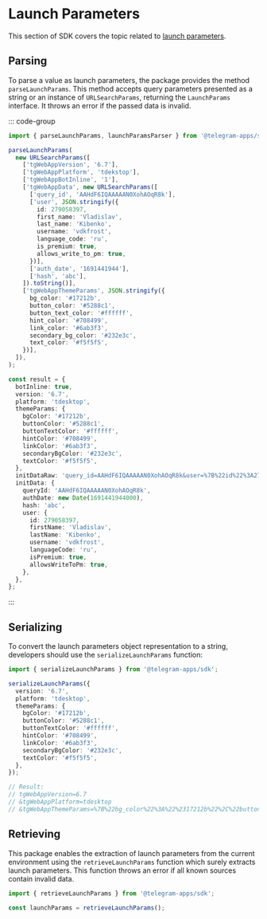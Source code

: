 # Launch Parameters

This section of SDK covers the topic related
to [launch parameters](../../../platform/launch-parameters.md).

## Parsing

To parse a value as launch parameters, the package provides the method `parseLaunchParams`. This
method accepts query parameters presented as a string or an instance of `URLSearchParams`, returning
the `LaunchParams` interface. It throws an error if the passed data is invalid.

::: code-group

```typescript [Usage example]
import { parseLaunchParams, launchParamsParser } from '@telegram-apps/sdk';

parseLaunchParams(
  new URLSearchParams([
    ['tgWebAppVersion', '6.7'],
    ['tgWebAppPlatform', 'tdekstop'],
    ['tgWebAppBotInline', '1'],
    ['tgWebAppData', new URLSearchParams([
      ['query_id', 'AAHdF6IQAAAAAN0XohAOqR8k'],
      ['user', JSON.stringify({
        id: 279058397,
        first_name: 'Vladislav',
        last_name: 'Kibenko',
        username: 'vdkfrost',
        language_code: 'ru',
        is_premium: true,
        allows_write_to_pm: true,
      })],
      ['auth_date', '1691441944'],
      ['hash', 'abc'],
    ]).toString()],
    ['tgWebAppThemeParams', JSON.stringify({
      bg_color: '#17212b',
      button_color: '#5288c1',
      button_text_color: '#ffffff',
      hint_color: '#708499',
      link_color: '#6ab3f3',
      secondary_bg_color: '#232e3c',
      text_color: '#f5f5f5',
    })],
  ]),
);
```

```typescript [Expected result]
const result = {
  botInline: true,
  version: '6.7',
  platform: 'tdesktop',
  themeParams: {
    bgColor: '#17212b',
    buttonColor: '#5288c1',
    buttonTextColor: '#ffffff',
    hintColor: '#708499',
    linkColor: '#6ab3f3',
    secondaryBgColor: '#232e3c',
    textColor: '#f5f5f5',
  },
  initDataRaw: 'query_id=AAHdF6IQAAAAAN0XohAOqR8k&user=%7B%22id%22%3A279058397%2C%22first_name%22%3A%22Vladislav%22%2C%22last_name%22%3A%22Kibenko%22%2C%22username%22%3A%22vdkfrost%22%2C%22language_code%22%3A%22ru%22%2C%22is_premium%22%3Atrue%2C%22allows_write_to_pm%22%3Atrue%7D&auth_date=1691441944&hash=abc',
  initData: {
    queryId: 'AAHdF6IQAAAAAN0XohAOqR8k',
    authDate: new Date(1691441944000),
    hash: 'abc',
    user: {
      id: 279058397,
      firstName: 'Vladislav',
      lastName: 'Kibenko',
      username: 'vdkfrost',
      languageCode: 'ru',
      isPremium: true,
      allowsWriteToPm: true,
    },
  },
};
```

:::

## Serializing

To convert the launch parameters object representation to a string, developers should use
the `serializeLaunchParams` function:

```typescript
import { serializeLaunchParams } from '@telegram-apps/sdk';

serializeLaunchParams({
  version: '6.7',
  platform: 'tdesktop',
  themeParams: {
    bgColor: '#17212b',
    buttonColor: '#5288c1',
    buttonTextColor: '#ffffff',
    hintColor: '#708499',
    linkColor: '#6ab3f3',
    secondaryBgColor: '#232e3c',
    textColor: '#f5f5f5',
  },
});

// Result:
// tgWebAppVersion=6.7
// &tgWebAppPlatform=tdesktop
// &tgWebAppThemeParams=%7B%22bg_color%22%3A%22%2317212b%22%2C%22button_color%22%3A%22%235288c1%22%2C%22button_text_color%22%3A%22%23ffffff%22%2C%22hint_color%22%3A%22%23708499%22%2C%22link_color%22%3A%22%236ab3f3%22%2C%22secondary_bg_color%22%3A%22%23232e3c%22%2C%22text_color%22%3A%22%23f5f5f5%22%7D
```

## Retrieving

This package enables the extraction of launch parameters from the current environment using
the `retrieveLaunchParams` function which surely extracts launch parameters. This function
throws an error if all known sources contain invalid data.

```typescript
import { retrieveLaunchParams } from '@telegram-apps/sdk';

const launchParams = retrieveLaunchParams();
```
